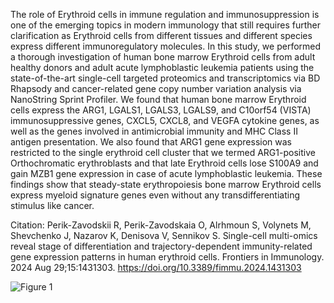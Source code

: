 The role of Erythroid cells in immune regulation and immunosuppression is one of the emerging topics in modern immunology that still requires further clarification as Erythroid cells from different tissues and different species express different immunoregulatory molecules. In this study, we performed a thorough investigation of human bone marrow Erythroid cells from adult healthy donors and adult acute lymphoblastic leukemia patients using the state-of-the-art single-cell targeted proteomics and transcriptomics via BD Rhapsody and cancer-related gene copy number variation analysis via NanoString Sprint Profiler. We found that human bone marrow Erythroid cells express the ARG1, LGALS1, LGALS3, LGALS9, and C10orf54 (VISTA) immunosuppressive genes, CXCL5, CXCL8, and VEGFA cytokine genes, as well as the genes involved in antimicrobial immunity and MHC Class II antigen presentation. We also found that ARG1 gene expression was restricted to the single erythroid cell cluster that we termed ARG1-positive Orthochromatic erythroblasts and that late Erythroid cells lose S100A9 and gain MZB1 gene expression in case of acute lymphoblastic leukemia. These findings show that steady-state erythropoiesis bone marrow Erythroid cells express myeloid signature genes even without any transdifferentiating stimulus like cancer.

Citation:
Perik-Zavodskii R, Perik-Zavodskaia O, Alrhmoun S, Volynets M, Shevchenko J, Nazarov K, Denisova V, Sennikov S. Single-cell multi-omics reveal stage of differentiation and trajectory-dependent immunity-related gene expression patterns in human erythroid cells. Frontiers in Immunology. 2024 Aug 29;15:1431303. https://doi.org/10.3389/fimmu.2024.1431303

![Figure 1](https://github.com/user-attachments/assets/2cf0bec5-d0db-4cc3-89b7-563fe6b019c6)
